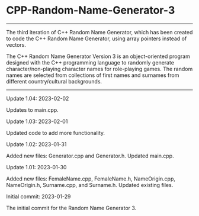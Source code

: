# CPP-Random-Name-Generator-3

---------------

The third iteration of C++ Random Name Generator, which has been created to code the C++ Random Name Generator, using array pointers instead of vectors.

The C++ Random Name Generator Version 3 is an object-oriented program designed with the C++ programming language to randomly generate character/non-playing character names for role-playing games. The random names are selected from collections of first names and surnames from different country/cultural backgrounds.

--------------


Update 1.04: 2023-02-02

Updates to main.cpp.


Update 1.03: 2023-02-01

Updated code to add more functionality.


Update 1.02: 2023-01-31

Added new files: Generator.cpp and Generator.h.  Updated main.cpp.



Update 1.01: 2023-01-30

Added new files: FemaleName.cpp, FemaleName.h, NameOrigin.cpp, NameOrigin.h, Surname.cpp, and Surname.h.  Updated existing files.


Initial commit: 2023-01-29

The initial commit for the Random Name Generator 3.
